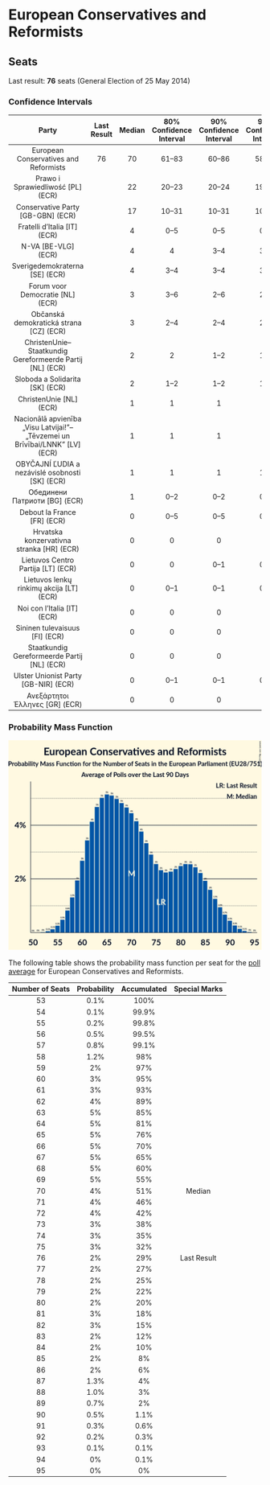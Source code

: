 # European Conservatives and Reformists

## Seats

Last result: **76** seats (General Election of 25 May 2014)

### Confidence Intervals

| Party | Last Result | Median | 80% Confidence Interval | 90% Confidence Interval | 95% Confidence Interval | 99% Confidence Interval |
|:-----:|:-----------:|:------:|:-----------------------:|:-----------------------:|:-----------------------:|:-----------------------:|
| European Conservatives and Reformists | 76 | 70 | 61–83 | 60–86 | 58–88 | 56–91 |
| Prawo i Sprawiedliwość [PL] (ECR) | | 22 | 20–23 | 20–24 | 19–24 | 19–25 |
| Conservative Party [GB-GBN] (ECR) | | 17 | 10–31 | 10–31 | 10–32 | 9–32 |
| Fratelli d’Italia [IT] (ECR) | | 4 | 0–5 | 0–5 | 0–5 | 0–6 |
| N-VA [BE-VLG] (ECR) | | 4 | 4 | 3–4 | 3–4 | 3–5 |
| Sverigedemokraterna [SE] (ECR) | | 4 | 3–4 | 3–4 | 3–5 | 2–5 |
| Forum voor Democratie [NL] (ECR) | | 3 | 3–6 | 2–6 | 2–6 | 2–7 |
| Občanská demokratická strana [CZ] (ECR) | | 3 | 2–4 | 2–4 | 2–4 | 2–5 |
| ChristenUnie–Staatkundig Gereformeerde Partij [NL] (ECR) | | 2 | 2 | 1–2 | 1–2 | 1–2 |
| Sloboda a Solidarita [SK] (ECR) | | 2 | 1–2 | 1–2 | 1–2 | 1–2 |
| ChristenUnie [NL] (ECR) | | 1 | 1 | 1 | 1 | 0–2 |
| Nacionālā apvienība „Visu Latvijai!”–„Tēvzemei un Brīvībai/LNNK” [LV] (ECR) | | 1 | 1 | 1 | 1 | 0–2 |
| OBYČAJNÍ ĽUDIA a nezávislé osobnosti [SK] (ECR) | | 1 | 1 | 1 | 1–2 | 1–2 |
| Обединени Патриоти [BG] (ECR) | | 1 | 0–2 | 0–2 | 0–2 | 0–2 |
| Debout la France [FR] (ECR) | | 0 | 0–5 | 0–5 | 0–6 | 0–6 |
| Hrvatska konzervativna stranka [HR] (ECR) | | 0 | 0 | 0 | 0 | 0–1 |
| Lietuvos Centro Partija [LT] (ECR) | | 0 | 0 | 0–1 | 0–1 | 0–1 |
| Lietuvos lenkų rinkimų akcija [LT] (ECR) | | 0 | 0–1 | 0–1 | 0–1 | 0–1 |
| Noi con l’Italia [IT] (ECR) | | 0 | 0 | 0 | 0 | 0 |
| Sininen tulevaisuus [FI] (ECR) | | 0 | 0 | 0 | 0 | 0 |
| Staatkundig Gereformeerde Partij [NL] (ECR) | | 0 | 0 | 0 | 0 | 0 |
| Ulster Unionist Party [GB-NIR] (ECR) | | 0 | 0–1 | 0–1 | 0–1 | 0–1 |
| Ανεξάρτητοι Έλληνες [GR] (ECR) | | 0 | 0 | 0 | 0 | 0 |

### Probability Mass Function

![Graph with seats probability mass function not yet produced](average-2019-04-15-seats-pmf-europeanconservativesandreformists.png "Seats Probability Mass Function")

The following table shows the probability mass function per seat for the [poll average](average-2019-04-15.html) for European Conservatives and Reformists.

| Number of Seats | Probability | Accumulated | Special Marks |
|:---------------:|:-----------:|:-----------:|:-------------:|
| 53 | 0.1% | 100% |  |
| 54 | 0.1% | 99.9% |  |
| 55 | 0.2% | 99.8% |  |
| 56 | 0.5% | 99.5% |  |
| 57 | 0.8% | 99.1% |  |
| 58 | 1.2% | 98% |  |
| 59 | 2% | 97% |  |
| 60 | 3% | 95% |  |
| 61 | 3% | 93% |  |
| 62 | 4% | 89% |  |
| 63 | 5% | 85% |  |
| 64 | 5% | 81% |  |
| 65 | 5% | 76% |  |
| 66 | 5% | 70% |  |
| 67 | 5% | 65% |  |
| 68 | 5% | 60% |  |
| 69 | 5% | 55% |  |
| 70 | 4% | 51% | Median |
| 71 | 4% | 46% |  |
| 72 | 4% | 42% |  |
| 73 | 3% | 38% |  |
| 74 | 3% | 35% |  |
| 75 | 3% | 32% |  |
| 76 | 2% | 29% | Last Result |
| 77 | 2% | 27% |  |
| 78 | 2% | 25% |  |
| 79 | 2% | 22% |  |
| 80 | 2% | 20% |  |
| 81 | 3% | 18% |  |
| 82 | 3% | 15% |  |
| 83 | 2% | 12% |  |
| 84 | 2% | 10% |  |
| 85 | 2% | 8% |  |
| 86 | 2% | 6% |  |
| 87 | 1.3% | 4% |  |
| 88 | 1.0% | 3% |  |
| 89 | 0.7% | 2% |  |
| 90 | 0.5% | 1.1% |  |
| 91 | 0.3% | 0.6% |  |
| 92 | 0.2% | 0.3% |  |
| 93 | 0.1% | 0.1% |  |
| 94 | 0% | 0.1% |  |
| 95 | 0% | 0% |  |


